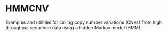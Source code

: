 HMMCNV
======

Examples and utilities for calling copy number variations (CNVs) from high throughput sequence data using a hidden Markov model (HMM).
